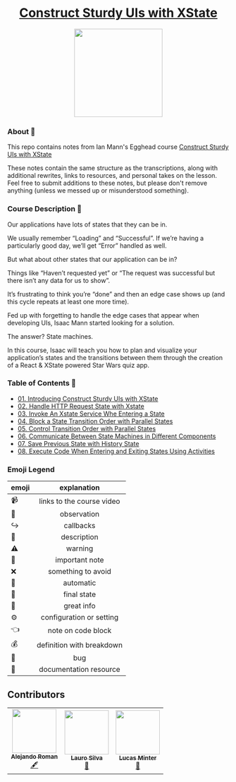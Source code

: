 <h1 align="center"><a href="https://egghead.io/courses/construct-sturdy-uis-with-xstate">Construct Sturdy UIs with XState</a></h1>

<p align="center"><img src="https://d2eip9sf3oo6c2.cloudfront.net/series/square_covers/000/000/402/full/State_Machine.png" width="200"></p>

### About 🔮
This repo contains notes from Ian Mann's Egghead course [Construct Sturdy UIs with XState](https://egghead.io/courses/construct-sturdy-uis-with-xstate)

These notes contain the same structure as the transcriptions, along with additional rewrites, links to resources, and personal takes on the lesson. Feel free to submit additions to these notes, but please don't remove anything (unless we messed up or misunderstood something).

### Course Description 🔎
Our applications have lots of states that they can be in.

We usually remember “Loading” and “Successful”. If we’re having a particularly good day, we’ll get “Error” handled as well.

But what about other states that our application can be in?

Things like “Haven’t requested yet” or “The request was successful but there isn’t any data for us to show”.

It’s frustrating to think you’re “done” and then an edge case shows up (and this cycle repeats at least one more time).

Fed up with forgetting to handle the edge cases that appear when developing UIs, Isaac Mann started looking for a solution.

The answer? State machines.

In this course, Isaac will teach you how to plan and visualize your application’s states and the transitions between them through the creation of a React & XState powered Star Wars quiz app.

### Table of Contents 📜
- [01. Introducing Construct Sturdy UIs with XState](notes/01-introducing-construct-strudy-uis-with-xstate.md)
- [02. Handle HTTP Request State with Xstate](notes/02-handle-http-request-state-with-xstate)
- [03. Invoke An Xstate Service Whe Entering a State](notes/03-invoke-an-xstate-service-when-entering-a-state)
- [04. Block a State Transition Order with Parallel States](notes/04-block-a-state-transition-with-a-guard.md)
- [05. Control Transition Order with Parallel States](notes/05-control-transition-order-with-parallel-states.md)
- [06. Communicate Between State Machines in Different Components](notes/06-communicate-between-state-machines-in-different-components.md)
- [07. Save Previous State with History State](notes/07-save-previous-state-with-history-state.md)
- [08. Execute Code When Entering and Exiting States Using Activities](notes/08-execute-code-when-entering-and-exiting-states-using-activities.md)

### Emoji Legend

| emoji| explanation              |
| -----|:------------------------:|
| 📹   | links to the course video|
| 🔮   | observation              |
| ↪️   | callbacks                |
| 🔎   | description              |
| ⚠️   | warning                  |
| 📝   | important note           |
| ❌   | something to avoid       |
| 🚙   | automatic                |
| 🏁   | final state              |
| 🔑   | great info               |
| ⚙️   | configuration or setting |
| 👈   | note on code block       |
| 💰   | definition with breakdown|
| 🐛   | bug                      |
| 📄   | documentation resource   |

## Contributors


<table>
  <tr>
    <td align="center"><a href="https://github.com/aromanarguello"><img src="https://avatars2.githubusercontent.com/u/28843542?s=460&u=9c1cacd053b919e882e3b4ce17458393c6256b42&v=4" width="100px;" alt=""/><br /><sub><b>Alejando Roman</b></sub></a><br /><a href="https://github.com/eggheadio/eggheadio-course-notes/tree/master/construct-sturdy-uis-with-xstate" title="Content">🖋</td>
    <td align="center"><a href="https://laurosilva.com"><img src="https://avatars2.githubusercontent.com/u/57044804?v=4" width="100px;" alt=""/><br /><sub><b>Lauro Silva</b></sub></a><br /><a href="#content-laurosilvacom" title="Reviewed Pull Requests">👀</a></td>
    <td align="center"><a href="https://github.com/lsminter"><img src="https://avatars1.githubusercontent.com/u/26470581?v=4" width="100px;" alt=""/><br /><sub><b>Lucas Minter</b></sub></a><br /><a href="https://github.com/eggheadio-projects/build-an-app-with-the-AWS-cloud-development-kit-notes/pulls?q=is%3Apr+reviewed-by%3Alsminter" title="Reviewed Pull Requests">👀</a></td>
  </tr>
</table>

